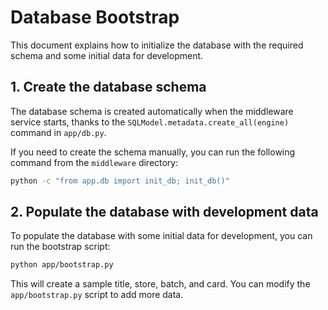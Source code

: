 # Database Bootstrap

This document explains how to initialize the database with the required schema and some initial data for development.

## 1. Create the database schema

The database schema is created automatically when the middleware service starts, thanks to the `SQLModel.metadata.create_all(engine)` command in `app/db.py`.

If you need to create the schema manually, you can run the following command from the `middleware` directory:
```bash
python -c "from app.db import init_db; init_db()"
```

## 2. Populate the database with development data

To populate the database with some initial data for development, you can run the bootstrap script:
```bash
python app/bootstrap.py
```
This will create a sample title, store, batch, and card. You can modify the `app/bootstrap.py` script to add more data.
